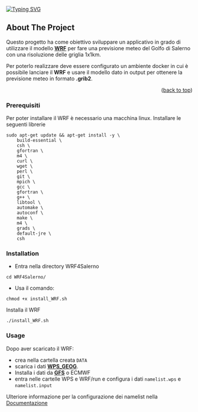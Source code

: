 <a id="readme-top"></a>


[![Typing SVG](https://readme-typing-svg.herokuapp.com/?color=dcebfd&size=35&center=true&vCenter=true&width=1000&lines=WRF4Salerno)](https://git.io/typing-svg)

<!-- ABOUT THE PROJECT -->
## About The Project
Questo progetto ha come obiettivo sviluppare un applicativo in grado di utilizzare il modello [**WRF**](https://github.com/wrf-model/WRF)  per fare una previsione meteo del Golfo di Salerno con una risoluzione delle griglia 1x1km.

Per poterlo realizzare deve essere configurato un ambiente docker in cui è possibile lanciare il **WRF** e usare il modello dato in output per ottenere la previsione meteo in formato **.grib2**.

<p align="right">(<a href="#readme-top">back to top</a>)</p>

<!-- GETTING STARTED -->

### Prerequisiti
Per poter installare il WRF è necessario una macchina linux. 
Installare le seguenti librerie

```
sudo apt-get update && apt-get install -y \
    build-essential \
    csh \
    gfortran \
    m4 \
    curl \
    wget \
    perl \
    git \
    mpich \
    gcc \
    gfortran \
    g++ \
    libtool \
    automake \
    autoconf \
    make \
    m4 \
    grads \
    default-jre \
    csh
```
### Installation
* Entra nella directory WRF4Salerno
```
cd WRF4Salerno/
```
* Usa il comando:
```
chmod +x install_WRF.sh
```
Installa il WRF
```
./install_WRF.sh
```

### Usage
Dopo aver scaricato il WRF:
* crea nella cartella creata `DATA` 
* scarica i dati [**WPS_GEOG**](http://www2.mmm.ucar.edu/wrf/users/download/get_sources_wps_geog.html).
* Installa i dati da [**GFS**](https://www.ncei.noaa.gov/products/weather-climate-models/global-forecast) o ECMWF
* entra nelle cartelle WPS e WRF/run e configura i dati `namelist.wps` e `namelist.input` 

Ulteriore informazione per la configurazione dei namelist nella [Documentazione](https://www2.mmm.ucar.edu/wrf/users/wrf_users_guide/build/html/namelist_variables.html)






